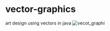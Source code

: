 # vector-graphics
art design using vectors in java
![vecot_graphi](https://user-images.githubusercontent.com/32899884/108968283-99af8e00-76a6-11eb-9f06-3440b7f4a7a7.jpg)
